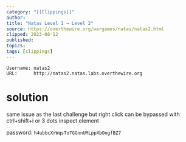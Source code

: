 ```yaml
---
category: "[[Clippings]]"
author: 
title: "Natas Level 1 → Level 2"
source: https://overthewire.org/wargames/natas/natas2.html
clipped: 2023-08-12
published: 
topics: 
tags: [clippings]
---
```


```
Username: natas2
URL:      http://natas2.natas.labs.overthewire.org
```

# solution
same issue as the last challenge but right click can be bypassed with ctrl+shift+i or 3 dots inspect element

password: `h4ubbcXrWqsTo7GGnnUMLppXbOogfBZ7`




